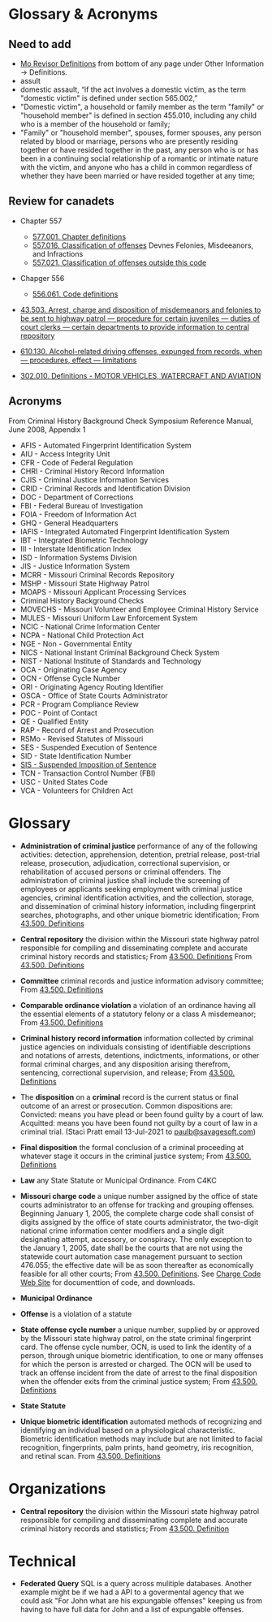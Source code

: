 # Glossary & Acronyms

## Need to add
* [Mo Revisor Definitions](https://revisor.mo.gov/main/secdef.aspx) from bottom of any page under Other Information -> Definitions.
* assult
* domestic assault, “if the act involves a domestic victim, as the term "domestic victim" is defined under section 565.002,”
* "Domestic victim", a household or family member as the term "family" or "household member" is defined in section 455.010, including any child who is a member of the household or family;
* "Family" or "household member", spouses, former spouses, any person related by blood or marriage, persons who are presently residing together or have resided together in the past, any person who is or has been in a continuing social relationship of a romantic or intimate nature with the victim, and anyone who has a child in common regardless of whether they have been married or have resided together at any time;

## Review for canadets 
* Chapter 557
   * [577.001.  Chapter definitions](https://revisor.mo.gov/main/OneSection.aspx?section=577.001)
   * [557.016.   Classification of offenses](https://revisor.mo.gov/main/OneSection.aspx?section=557.016&bid=29060&hl=557.016%u2044) Devnes Felonies, Misdeeanors, and Infractions
   * [557.021.   Classification of offenses outside this code](https://revisor.mo.gov/main/OneSection.aspx?section=557.021&bid=48666&hl=557.021%u2044)
* Chapger 556
    * [556.061.  Code definitions](https://www.revisor.mo.gov/main/OneSection.aspx?section=556.061)  


* [43.503.  Arrest, charge and disposition of misdemeanors and felonies to be sent to highway patrol — procedure for certain juveniles — duties of court clerks — certain departments to provide information to central repository](https://revisor.mo.gov/main/OneSection.aspx?section=43.503&bid=35728)
* [610.130.  Alcohol-related driving offenses, expunged from records, when — procedures, effect — limitations](https://revisor.mo.gov/main/OneSection.aspx?section=610.130)
* [302.010.  Definitions - MOTOR VEHICLES, WATERCRAFT AND AVIATION](https://revisor.mo.gov/main/OneSection.aspx?section=302.010)


## Acronyms

From Criminal History Background Check Symposium Reference Manual, June 2008, Appendix 1

- AFIS  -  Automated Fingerprint Identification System
- AIU  -  Access Integrity Unit
- CFR  -  Code of Federal Regulation
- CHRI  -  Criminal History Record Information
- CJIS  -  Criminal Justice Information Services
- CRID  -  Criminal Records and Identification Division
- DOC  -  Department of Corrections
- FBI  -  Federal Bureau of Investigation
- FOIA  -  Freedom of Information Act
- GHQ  -  General Headquarters
- IAFIS  -  Integrated Automated Fingerprint Identification System
- IBT  -  Integrated Biometric Technology
- III  -  Interstate Identification Index
- ISD  -  Information Systems Division
- JIS  -  Justice Information System
- MCRR  -  Missouri Criminal Records Repository
- MSHP  -  Missouri State Highway Patrol
- MOAPS  -  Missouri Applicant Processing Services
- Criminal History Background Checks
- MOVECHS  -  Missouri Volunteer and Employee Criminal History Service
- MULES  -  Missouri Uniform Law Enforcement System
- NCIC  -  National Crime Information Center
- NCPA  -  National Child Protection Act
- NGE  -  Non - Governmental Entity
- NICS  -  National Instant Criminal Background Check System
- NIST  -  National Institute of Standards and Technology
- OCA  -  Originating Case Agency
- OCN  -  Offense Cycle Number
- ORI  -  Originating Agency Routing Identifier
- OSCA  -  Office of State Courts Administrator
- PCR  -  Program Compliance Review
- POC  -  Point of Contact
- QE  -  Qualified Entity
- RAP  -  Record of Arrest and Prosecution
- RSMo  -  Revised Statutes of Missouri
- SES  -  Suspended Execution of Sentence
- SID  -  State Identification Number
- [SIS  -  Suspended Imposition of Sentence](glossary/SIS.md)
- TCN  -  Transaction Control Number (FBI)
- USC  -  United States Code
- VCA  -  Volunteers for Children Act 


# Glossary

- **Administration of criminal justice** performance of any of the following activities:  detection, apprehension, detention, pretrial release, post-trial release, prosecution, adjudication, correctional supervision, or rehabilitation of accused persons or criminal offenders.  The administration of criminal justice shall include the screening of employees or applicants seeking employment with criminal justice agencies, criminal identification activities, and the collection, storage, and dissemination of criminal history information, including fingerprint searches, photographs, and other unique biometric identification;  From [43.500.  Definitions](https://revisor.mo.gov/main/OneSection.aspx?section=43.500)

- **Central repository** the division within the Missouri state highway patrol responsible for compiling and disseminating complete and accurate criminal history records and statistics;  From [43.500.  Definitions](https://revisor.mo.gov/main/OneSection.aspx?section=43.500)  From [43.500.  Definitions](https://revisor.mo.gov/main/OneSection.aspx?section=43.500)

- **Committee** criminal records and justice information advisory committee;  From [43.500.  Definitions](https://revisor.mo.gov/main/OneSection.aspx?section=43.500)

- **Comparable ordinance violation** a violation of an ordinance having all the essential elements of a statutory felony or a class A misdemeanor;  From [43.500.  Definitions](https://revisor.mo.gov/main/OneSection.aspx?section=43.500)

- **Criminal history record information** information collected by criminal justice agencies on individuals consisting of identifiable descriptions and notations of arrests, detentions, indictments, informations, or other formal criminal charges, and any disposition arising therefrom, sentencing, correctional supervision, and release;  From [43.500.  Definitions](https://revisor.mo.gov/main/OneSection.aspx?section=43.500)

- The **disposition** on a **criminal** record is the current status or final outcome of an arrest or prosecution. Common dispositions are: Convicted: means you have plead or been found guilty by a court of law. Acquitted: means you have been found not guilty by a court of law in a criminal trial. (Staci Pratt email 13-Jul-2021 to paulb@savagesoft.com)

- **Final disposition** the formal conclusion of a criminal proceeding at whatever stage it occurs in the criminal justice system;  From [43.500.  Definitions](https://revisor.mo.gov/main/OneSection.aspx?section=43.500)

- **Law** any State Statute or Municipal Ordinance.  From C4KC

- **Missouri charge code** a unique number assigned by the office of state courts administrator to an offense for tracking and grouping offenses.  Beginning January 1, 2005, the complete charge code shall consist of digits assigned by the office of state courts administrator, the two-digit national crime information center modifiers and a single digit designating attempt, accessory, or conspiracy.  The only exception to the January 1, 2005, date shall be the courts that are not using the statewide court automation case management pursuant to section 476.055; the effective date will be as soon thereafter as economically feasible for all other courts;  From [43.500.  Definitions](https://revisor.mo.gov/main/OneSection.aspx?section=43.500). See [Charge Code Web Site](https://www.mshp.dps.missouri.gov/CJ08Client/Home/ChargeCode) for documenttion of code, and downloads.

- **Municipal Ordinance**

- **Offense** is a violation of a statute

- **State offense cycle number** a unique number, supplied by or approved by the Missouri state highway patrol, on the state criminal fingerprint card.  The offense cycle number, OCN, is used to link the identity of a person, through unique biometric identification, to one or many offenses for which the person is arrested or charged.  The OCN will be used to track an offense incident from the date of arrest to the final disposition when the offender exits from the criminal justice system;  From [43.500.  Definitions](https://revisor.mo.gov/main/OneSection.aspx?section=43.500)

- **State Statute**

- **Unique biometric identification** automated methods of recognizing and identifying an individual based on a physiological characteristic.  Biometric identification methods may include but are not limited to facial recognition, fingerprints, palm prints, hand geometry, iris recognition, and retinal scan.  From [43.500.  Definitions](https://revisor.mo.gov/main/OneSection.aspx?section=43.500)

# Organizations

- **Central repository** the division within the Missouri state highway patrol responsible for compiling and disseminating complete and accurate criminal history records and statistics;  From [43.500.  Definition](https://revisor.mo.gov/main/OneSection.aspx?section=43.500)


# Technical

- **Federated Query** SQL is a query across mulitiple databases.  Another example might be if we had a API to a govermental agency that we could ask "For John what are his expungable offenses" keeping us from having to have full data for John and a list of expungable offenses.
